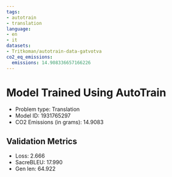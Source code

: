 ```yaml
---
tags:
- autotrain
- translation
language:
- en
- it
datasets:
- Tritkoman/autotrain-data-gatvotva
co2_eq_emissions:
  emissions: 14.908336657166226
---
```


# Model Trained Using AutoTrain

- Problem type: Translation
- Model ID: 1931765297
- CO2 Emissions (in grams): 14.9083

## Validation Metrics

- Loss: 2.666
- SacreBLEU: 17.990
- Gen len: 64.922